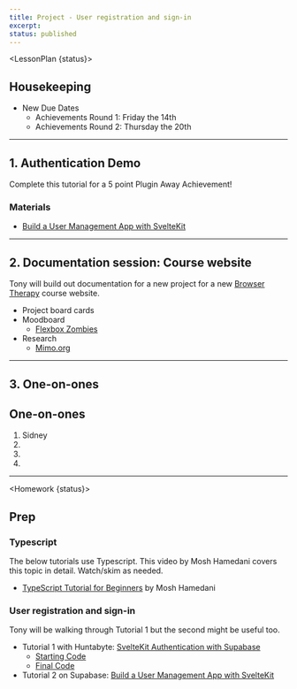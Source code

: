 ```yaml
---
title: Project - User registration and sign-in
excerpt: 
status: published
---
```

<script>
	import Homework from "$lib/components/Homework.svelte";
	import LessonPlan from "$lib/components/LessonPlan.svelte";
</script>

<LessonPlan {status}>

## Housekeeping
- New Due Dates
    - Achievements Round 1: Friday the 14th
    - Achievements Round 2: Thursday the 20th

---

## 1. Authentication Demo
Complete this tutorial for a 5 point Plugin Away Achievement!

### Materials
- [Build a User Management App with SvelteKit](https://supabase.com/docs/guides/getting-started/tutorials/with-sveltekit)

---

## 2. Documentation session: Course website
Tony will build out documentation for a new project for a new [Browser Therapy](https://browsertherapy.com/) course website.
- Project board cards
- Moodboard
    - [Flexbox Zombies](https://mastery.games/flexboxzombies/)
- Research
    - [Mimo.org](https://mimo.org/)

---

## 3. One-on-ones
## One-on-ones
1. Sidney
2. 
3. 
4. 

</LessonPlan>

---

<Homework {status}>

## Prep
### Typescript
The below tutorials use Typescript. This video by Mosh Hamedani covers this topic in detail. Watch/skim as needed.
- [TypeScript Tutorial for Beginners](https://www.youtube.com/watch?v=d56mG7DezGs) by Mosh Hamedani

### User registration and sign-in
Tony will be walking through Tutorial 1 but the second might be useful too.
- Tutorial 1 with Huntabyte: [SvelteKit Authentication with Supabase](https://www.youtube.com/watch?v=lSm0GNnh-0I)
    - [Starting Code](https://github.com/huntabyte/sk-supabase-auth)
    - [Final Code](https://github.com/huntabyte/sk-supabase-auth/tree/final-code)
- Tutorial 2 on Supabase: [Build a User Management App with SvelteKit](https://supabase.com/docs/guides/getting-started/tutorials/with-sveltekit)

</Homework>